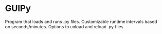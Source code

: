 # GUIPy
Program that loads and runs .py files. Customizable runtime intervals based on seconds/minutes. Options to unload and reload .py files. 
